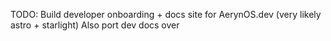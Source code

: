 TODO: Build developer onboarding + docs site for AerynOS.dev (very likely astro + starlight)
Also port dev docs over
